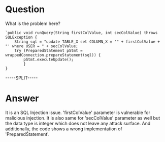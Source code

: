 # Question
 
What is the problem here?
 
```
`public void runQuery(String firstColValue, int secColValue) throws SQLException {
    String sql = "update TABLE_X set COLUMN_X = '" + firstColValue + "' where USER = " + secColValue;
    try (PreparedStatement pStmt = wrappedConnection.prepareStatement(sql)) {
        pStmt.executeUpdate();
        }
}
```
 
-----SPLIT-----
 
# Answer

It is an SQL Injection issue. 'firstColValue' parameter is vulnerable for malicious injection. It is also same for 'secColValue' parameter as well but the data type is integer which does not leave any attack surface. And additionally, the code shows a wrong implementation of 'PreparedStatement'.